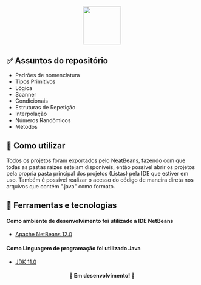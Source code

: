 <h1 align="center">
  <img src="https://marcas-logos.net/wp-content/uploads/2020/11/Java-logo-600x336.png" height="100px">
</h1>

<h2> ✅ Assuntos do repositório</h2>

   * Padrões de nomenclatura
   * Tipos Primitivos
   * Lógica
   * Scanner
   * Condicionais
   * Estruturas de Repetição
   * Interpolação
   * Números Randômicos
   * Métodos

<h2> 📑 Como utilizar</h2>
  Todos os projetos foram exportados pelo NeatBeans, fazendo com que todas as pastas raízes estejam disponíveis, então possivel abrir os projetos pela propria pasta principal dos projetos (Listas) pela IDE que estiver em uso. Também é possível realizar o acesso do código de maneira direta nos arquivos que contém ".java" como formato.

<h2> 🧪 Ferramentas e tecnologias</h2>

<h4> Como ambiente de desenvolvimento foi utilizado a IDE NetBeans </h4>

- [Apache NetBeans 12.0](https://netbeans.apache.org/download/index.html)

<h4> Como Linguagem de programação foi utilizado Java </h4>

- [JDK 11.0](https://www.oracle.com/br/java/technologies/javase-jdk11-downloads.html)

<h4 align="center"> 
	🧰  Em desenvolvimento!  🧰
</h4>



  


   































